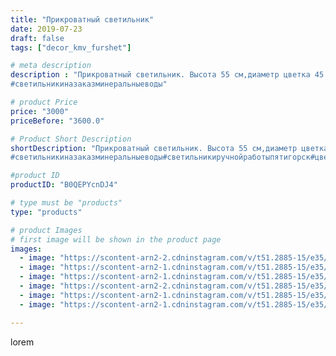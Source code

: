 ```yaml
---
title: "Прикроватный светильник"
date: 2019-07-23
draft: false
tags: ["decor_kmv_furshet"]

# meta description
description : "Прикроватный светильник. Высота 55 см,диаметр цветка 45 см. Тонирован маслянной пастелью.Материал изолон. Лампа светодиодная.
#светильникиназаказминеральныеводы"

# product Price
price: "3000"
priceBefore: "3600.0"

# Product Short Description
shortDescription: "Прикроватный светильник. Высота 55 см,диаметр цветка 45 см. Тонирован маслянной пастелью.Материал изолон. Лампа светодиодная.
#светильникиназаказминеральныеводы#светильникиручнойработыпятигорск#цветыгиганты#ростовыецветы#подаркиручнойработыминеральныеводы#подаркиназаказпятигорск#"

#product ID
productID: "B0QEPYcnDJ4"

# type must be "products"
type: "products"

# product Images
# first image will be shown in the product page
images:
  - image: "https://scontent-arn2-2.cdninstagram.com/v/t51.2885-15/e35/s1080x1080/66666398_663304674170880_3353390104441897378_n.jpg?tp=1&_nc_ht=scontent-arn2-2.cdninstagram.com&_nc_cat=100&_nc_ohc=DavX1b6HwC4AX8SlNZu&oh=e98a2b5bf3f4f71145ff050554919be8&oe=607590BD&ig_cache_key=MjA5NDE5MDE5MDE2ODc5MTk4Mg%3D%3D.2"
  - image: "https://scontent-arn2-1.cdninstagram.com/v/t51.2885-15/e35/s1080x1080/67236887_135830934288381_6459617461181855364_n.jpg?tp=1&_nc_ht=scontent-arn2-1.cdninstagram.com&_nc_cat=109&_nc_ohc=uStJVJMqTtYAX_xIQDs&oh=a6d365479edafe699cf215d0929235f6&oe=607565F1&ig_cache_key=MjA5NDE5MDE5NzkyODIwNjY1Mg%3D%3D.2"
  - image: "https://scontent-arn2-1.cdninstagram.com/v/t51.2885-15/e35/s1080x1080/66630767_905903596443322_917230514973710201_n.jpg?tp=1&_nc_ht=scontent-arn2-1.cdninstagram.com&_nc_cat=110&_nc_ohc=KHLOB2LQXN4AX9B9C3t&oh=15ae7470529c0de79564137077081900&oe=607411A1&ig_cache_key=MjA5NDE5MDIxMTEzMTg0Njg3NA%3D%3D.2"
  - image: "https://scontent-arn2-2.cdninstagram.com/v/t51.2885-15/e35/s1080x1080/66424925_2392378821039068_6258976258797817136_n.jpg?tp=1&_nc_ht=scontent-arn2-2.cdninstagram.com&_nc_cat=108&_nc_ohc=m7kL3iIoZH0AX9Nex5i&oh=5aac7e8c0f7ce82ab1304f9c1ad3a9c2&oe=6073CC1A&ig_cache_key=MjA5NDE5MDIyNjM2NTUyNDg4Ng%3D%3D.2"
  - image: "https://scontent-arn2-1.cdninstagram.com/v/t51.2885-15/e35/s1080x1080/66451844_134773401073845_1416899072108144565_n.jpg?tp=1&_nc_ht=scontent-arn2-1.cdninstagram.com&_nc_cat=109&_nc_ohc=K8TQeYyLBwMAX8kt7K-&oh=f02e73a0bede5f81fe798f2f7087c055&oe=607311F4&ig_cache_key=MjA5NDE5MDI0MzI4NTM5MTc5NA%3D%3D.2"
  - image: "https://scontent-arn2-1.cdninstagram.com/v/t51.2885-15/e35/s1080x1080/67390397_358734461474169_4146442383766147192_n.jpg?tp=1&_nc_ht=scontent-arn2-1.cdninstagram.com&_nc_cat=109&_nc_ohc=L21vKqbdK5gAX8sBbnu&oh=5c1a5d3bda2ddaf31eca29f32f7e2ee4&oe=6075D79C&ig_cache_key=MjA5NDE5MDI2MjEwMTE2ODg3MQ%3D%3D.2"

---
```

lorem
